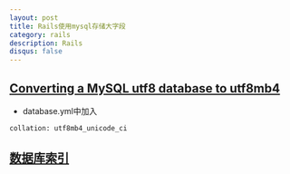 ```yaml
---
layout: post
title: Rails使用mysql存储大字段
category: rails
description: Rails
disqus: false
---
```


## [Converting a MySQL utf8 database to utf8mb4](http://blog.chrise.net/converting-a-mysql-utf8-database-to-utf8mb4/)

* database.yml中加入

`collation: utf8mb4_unicode_ci`

## [数据库索引](https://ruby-china.org/topics/6735)